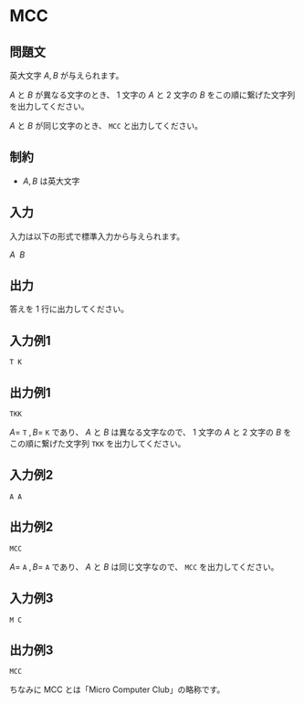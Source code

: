 # MCC

## 問題文

英大文字 $A, B$ が与えられます。

$A$ と $B$ が異なる文字のとき、 $1$ 文字の $A$ と $2$ 文字の $B$ をこの順に繋げた文字列を出力してください。

$A$ と $B$ が同じ文字のとき、 `MCC` と出力してください。

## 制約

- $A, B$ は英大文字

## 入力

入力は以下の形式で標準入力から与えられます。

<div class="code-math">

$A \ \ B$

</div>

## 出力

答えを $1$ 行に出力してください。

## 入力例1
```
T K
```

## 出力例1
```
TKK
```

$A =$ `T` $, B =$ `K` であり、 $A$ と $B$ は異なる文字なので、 $1$ 文字の $A$ と $2$ 文字の $B$ をこの順に繋げた文字列 `TKK` を出力してください。

## 入力例2
```
A A
```

## 出力例2
```
MCC
```

$A =$ `A` $, B =$ `A` であり、 $A$ と $B$ は同じ文字なので、 `MCC` を出力してください。

## 入力例3
```
M C
```

## 出力例3
```
MCC
```

ちなみに MCC とは「Micro Computer Club」の略称です。